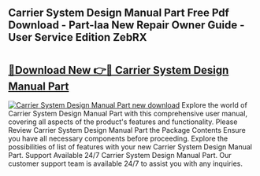 ## Carrier System Design Manual Part Free Pdf Download - Part-Iaa New Repair Owner Guide - User Service Edition ZebRX

# <h2><a href="http://bc84556.oget.top/?id=Carrier+System+Design+Manual+Part">🔗Download New 👉🔴 Carrier System Design Manual Part</a></h2>

[![Carrier System Design Manual Part new download](https://i.imgur.com/5g1atiW.png)](http://bc84556.oget.top/?id=Carrier+System+Design+Manual+Part)
Explore the world of Carrier System Design Manual Part with this comprehensive user manual, covering all aspects of the product's features and functionality. Please Review Carrier System Design Manual Part the Package Contents Ensure you have all necessary components before proceeding. Explore the possibilities of list of features with your new Carrier System Design Manual Part. Support Available 24/7 Carrier System Design Manual Part. Our customer support team is available 24/7 to assist you with any inquiries.
